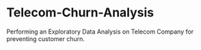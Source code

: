 # Telecom-Churn-Analysis 
Performing an Exploratory Data Analysis on Telecom Company for preventing customer churn.
